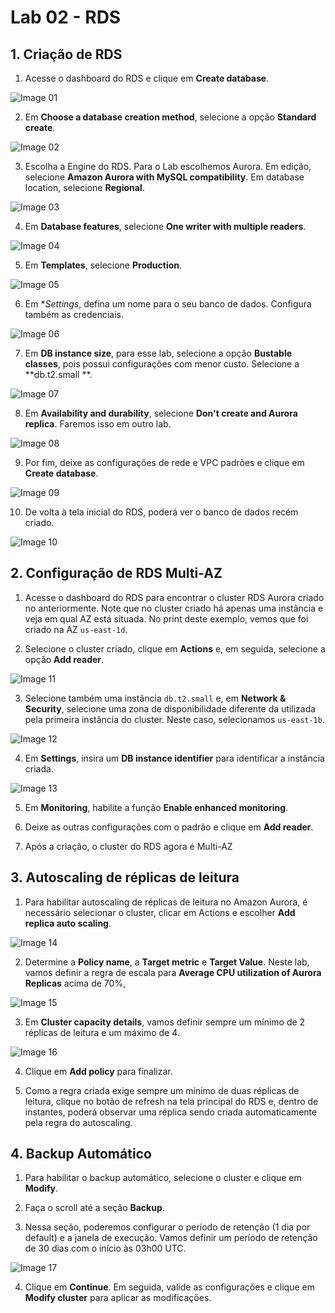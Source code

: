 # Lab 02 - RDS


## 1. Criação de RDS

1. Acesse o dashboard do RDS e clique em **Create database**.

![Image 01](https://d1b7vbmva6nnec.cloudfront.net/lab02/lab-02-rds-01.png)

2. Em **Choose a database creation method**, selecione a opção **Standard create**.

![Image 02](https://d1b7vbmva6nnec.cloudfront.net/lab02/lab-02-rds-02.png)

3. Escolha a Engine do RDS. Para o Lab escolhemos Aurora. Em edição, selecione **Amazon Aurora with MySQL compatibility**. Em database location, selecione **Regional**.

![Image 03](https://d1b7vbmva6nnec.cloudfront.net/lab02/lab-02-rds-03.png)

4. Em **Database features**, selecione **One writer with multiple readers**.

![Image 04](https://d1b7vbmva6nnec.cloudfront.net/lab02/lab-02-rds-04.png)

5. Em **Templates**, selecione **Production**.

![Image 05](https://d1b7vbmva6nnec.cloudfront.net/lab02/lab-02-rds-05.png)

6. Em **Settings*, defina um nome para o seu banco de dados. Configura também as credenciais.

![Image 06](https://d1b7vbmva6nnec.cloudfront.net/lab02/lab-02-rds-06.png)

7. Em **DB instance size**, para esse lab, selecione a opção **Bustable classes**, pois possui configurações com menor custo. Selecione a **db.t2.small **.

![Image 07](https://d1b7vbmva6nnec.cloudfront.net/lab02/lab-02-rds-07.png)

8. Em **Availability and durability**, selecione **Don't create and Aurora replica**. Faremos isso em outro lab.

![Image 08](https://d1b7vbmva6nnec.cloudfront.net/lab02/lab-02-rds-08.png)

9. Por fim, deixe as configurações de rede e VPC padrões e clique em **Create database**.

![Image 09](https://d1b7vbmva6nnec.cloudfront.net/lab02/lab-02-rds-09.png)

10. De volta à tela inicial do RDS, poderá ver o banco de dados recém criado.

![Image 10](https://d1b7vbmva6nnec.cloudfront.net/lab02/lab-02-rds-10.png)


## 2. Configuração de RDS Multi-AZ

1. Acesse o dashboard do RDS para encontrar o cluster RDS Aurora criado no anteriormente. Note que no cluster criado há apenas uma instância e veja em qual AZ está situada. No print deste exemplo, vemos que foi criado na AZ ```us-east-1d```.

 
2. Selecione o cluster criado, clique em **Actions** e, em seguida, selecione a opção **Add reader**.


![Image 11](https://d1b7vbmva6nnec.cloudfront.net/lab02/lab-02-rds-11.png)

3. Selecione também uma instância ```db.t2.small``` e, em **Network & Security**, selecione uma zona de disponibilidade diferente da utilizada pela primeira instância do cluster. Neste caso, selecionamos ```us-east-1b```.

![Image 12](https://d1b7vbmva6nnec.cloudfront.net/lab02/lab-02-rds-12.png)


4. Em **Settings**, insira um **DB instance identifier** para identificar a instância criada.

![Image 13](https://d1b7vbmva6nnec.cloudfront.net/lab02/lab-02-rds-13.png)


5. Em **Monitoring**, habilite a função **Enable enhanced monitoring**.


6. Deixe as outras configurações com o padrão e clique em **Add reader**.


7. Após a criação, o cluster do RDS agora é Multi-AZ


## 3. Autoscaling de réplicas de leitura


1. Para habilitar autoscaling de réplicas de leitura no Amazon Aurora, é necessário selecionar o cluster, clicar em Actions e escolher **Add replica auto scaling**.

![Image 14](https://d1b7vbmva6nnec.cloudfront.net/lab02/lab-02-rds-14.png)


2. Determine a **Policy name**, a **Target metric** e **Target Value**. Neste lab, vamos definir a regra de escala para **Average CPU utilization of Aurora Replicas** acima de 70%,

![Image 15](https://d1b7vbmva6nnec.cloudfront.net/lab02/lab-02-rds-15.png)


3. Em **Cluster capacity details**, vamos definir sempre um mínimo de 2 réplicas de leitura e um máximo de 4.

![Image 16](https://d1b7vbmva6nnec.cloudfront.net/lab02/lab-02-rds-16.png)

4. Clique em **Add policy** para finalizar.


5. Como a regra criada exige sempre um mínimo de duas réplicas de leitura, clique no botão de refresh na tela principal do RDS e, dentro de instantes, poderá observar uma réplica sendo criada automaticamente pela regra do autoscaling.


## 4. Backup Automático

1. Para habilitar o backup automático, selecione o cluster e clique em **Modify**.

2. Faça o scroll até a seção **Backup**.

3. Nessa seção, poderemos configurar o período de retenção (1 dia por default) e a janela de execução. Vamos definir um período de retenção de 30 dias com o início às 03h00 UTC.

![Image 17](https://d1b7vbmva6nnec.cloudfront.net/lab02/lab-02-rds-17.png)

4. Clique em **Continue**. Em seguida, valide as configurações e clique em **Modify cluster** para aplicar as modificações.
